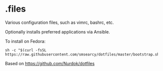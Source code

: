 .files
======

Various configuration files, such as vimrc, bashrc, etc.

Optionally installs preferred applications via Ansible.

To install on Fedora:

    
    sh -c "$(curl -fsSL https://raw.githubusercontent.com/smsearcy/dotfiles/master/bootstrap.sh)"


Based on https://github.com/Nurdok/dotfiles
